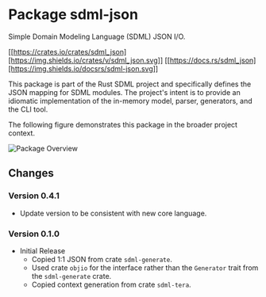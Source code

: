 # Package sdml-json

Simple Domain Modeling Language (SDML) JSON I/O.

[[https://crates.io/crates/sdml_json][https://img.shields.io/crates/v/sdml_json.svg]]
[[https://docs.rs/sdml_json][https://img.shields.io/docsrs/sdml-json.svg]]

This package is part of the Rust SDML project and specifically defines the JSON
mapping for SDML modules. The project's intent is to provide an idiomatic
implementation of the in-memory model, parser, generators, and the CLI tool.

The following figure demonstrates this package in the broader project context.

![Package Overview](https://raw.githubusercontent.com/sdm-lang/rust-sdml/refs/heads/main/doc/overview-generate.png)

## Changes

### Version 0.4.1

* Update version to be consistent with new core language.

### Version 0.1.0

* Initial Release
  * Copied 1:1 JSON from crate `sdml-generate`.
  * Used crate `objio` for the interface rather than the `Generator` trait from the
    `sdml-generate` crate.
  * Copied context generation from crate `sdml-tera`.
